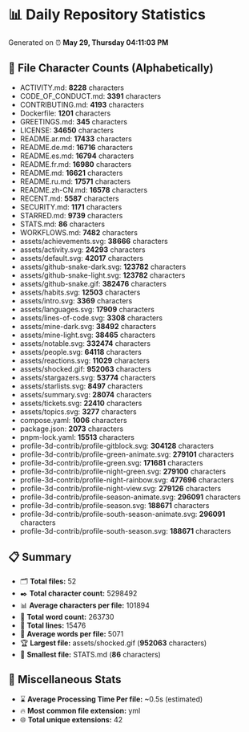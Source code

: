 # 📊 Daily Repository Statistics
Generated on ⏰ **May 29, Thursday 04:11:03 PM**

## 📂 File Character Counts (Alphabetically)
- ACTIVITY.md: **8228** characters
- CODE_OF_CONDUCT.md: **3391** characters
- CONTRIBUTING.md: **4193** characters
- Dockerfile: **1201** characters
- GREETINGS.md: **345** characters
- LICENSE: **34650** characters
- README.ar.md: **17433** characters
- README.de.md: **16716** characters
- README.es.md: **16794** characters
- README.fr.md: **16980** characters
- README.md: **16621** characters
- README.ru.md: **17571** characters
- README.zh-CN.md: **16578** characters
- RECENT.md: **5587** characters
- SECURITY.md: **1171** characters
- STARRED.md: **9739** characters
- STATS.md: **86** characters
- WORKFLOWS.md: **7482** characters
- assets/achievements.svg: **38666** characters
- assets/activity.svg: **24293** characters
- assets/default.svg: **42017** characters
- assets/github-snake-dark.svg: **123782** characters
- assets/github-snake-light.svg: **123782** characters
- assets/github-snake.gif: **382476** characters
- assets/habits.svg: **12503** characters
- assets/intro.svg: **3369** characters
- assets/languages.svg: **17909** characters
- assets/lines-of-code.svg: **3308** characters
- assets/mine-dark.svg: **38492** characters
- assets/mine-light.svg: **38465** characters
- assets/notable.svg: **332474** characters
- assets/people.svg: **64118** characters
- assets/reactions.svg: **11029** characters
- assets/shocked.gif: **952063** characters
- assets/stargazers.svg: **53774** characters
- assets/starlists.svg: **8497** characters
- assets/summary.svg: **28074** characters
- assets/tickets.svg: **22410** characters
- assets/topics.svg: **3277** characters
- compose.yaml: **1006** characters
- package.json: **2073** characters
- pnpm-lock.yaml: **15513** characters
- profile-3d-contrib/profile-gitblock.svg: **304128** characters
- profile-3d-contrib/profile-green-animate.svg: **279101** characters
- profile-3d-contrib/profile-green.svg: **171681** characters
- profile-3d-contrib/profile-night-green.svg: **279100** characters
- profile-3d-contrib/profile-night-rainbow.svg: **477696** characters
- profile-3d-contrib/profile-night-view.svg: **279126** characters
- profile-3d-contrib/profile-season-animate.svg: **296091** characters
- profile-3d-contrib/profile-season.svg: **188671** characters
- profile-3d-contrib/profile-south-season-animate.svg: **296091** characters
- profile-3d-contrib/profile-south-season.svg: **188671** characters

## 📋 Summary
- 🗂️ **Total files:** 52
- ✒️ **Total character count:** 5298492
- 📊 **Average characters per file:** 101894
- 📝 **Total word count:** 263730
- 🧾 **Total lines:** 15476
- 📐 **Average words per file:** 5071
- 🏆 **Largest file:** assets/shocked.gif (**952063** characters)
- 🥉 **Smallest file:** STATS.md (**86** characters)

## 🌟 Miscellaneous Stats
- ⌛ **Average Processing Time Per file:** ~0.5s (estimated)
- 🔥 **Most common file extension:** yml
- 🌐 **Total unique extensions:** 42

